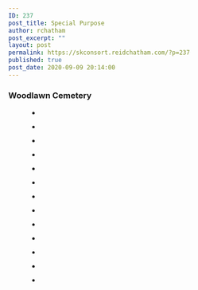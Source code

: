 ```yaml
---
ID: 237
post_title: Special Purpose
author: rchatham
post_excerpt: ""
layout: post
permalink: https://skconsort.reidchatham.com/?p=237
published: true
post_date: 2020-09-09 20:14:00
---
```

<!-- wp:heading {"level":3} -->
<h3>Woodlawn Cemetery</h3>
<!-- /wp:heading -->

<!-- wp:gallery {"ids":[250,249,248,247,246,245,244,243,242,241,240,239,238]} -->
<figure class="wp-block-gallery columns-3 is-cropped"><ul class="blocks-gallery-grid"><li class="blocks-gallery-item"><figure><img src="http://skconsort.reidchatham.com/wp-content/uploads/2020/09/Cremation-Garden-Woodlawn-Cemetery-1024x768.jpg" alt="" data-id="250" data-full-url="http://skconsort.reidchatham.com/wp-content/uploads/2020/09/Cremation-Garden-Woodlawn-Cemetery-scaled.jpg" data-link="http://skconsort.reidchatham.com/?attachment_id=250" class="wp-image-250"/></figure></li><li class="blocks-gallery-item"><figure><img src="http://skconsort.reidchatham.com/wp-content/uploads/2020/09/Cremation-Garden-6-Woodlawn-Cemetery-1024x768.jpg" alt="" data-id="249" data-full-url="http://skconsort.reidchatham.com/wp-content/uploads/2020/09/Cremation-Garden-6-Woodlawn-Cemetery-scaled.jpg" data-link="http://skconsort.reidchatham.com/?attachment_id=249" class="wp-image-249"/></figure></li><li class="blocks-gallery-item"><figure><img src="http://skconsort.reidchatham.com/wp-content/uploads/2020/09/Cremation-garden-5-Woodlawn-Cemetery-1024x768.jpg" alt="" data-id="248" data-full-url="http://skconsort.reidchatham.com/wp-content/uploads/2020/09/Cremation-garden-5-Woodlawn-Cemetery-scaled.jpg" data-link="http://skconsort.reidchatham.com/?attachment_id=248" class="wp-image-248"/></figure></li><li class="blocks-gallery-item"><figure><img src="http://skconsort.reidchatham.com/wp-content/uploads/2020/09/Cremation-Garden-4-Woodlawn-Cemetery-1024x768.jpg" alt="" data-id="247" data-full-url="http://skconsort.reidchatham.com/wp-content/uploads/2020/09/Cremation-Garden-4-Woodlawn-Cemetery-scaled.jpg" data-link="http://skconsort.reidchatham.com/?attachment_id=247" class="wp-image-247"/></figure></li><li class="blocks-gallery-item"><figure><img src="http://skconsort.reidchatham.com/wp-content/uploads/2020/09/Cremation-Garden-3-Woodlawn-Cemetery-1024x768.jpg" alt="" data-id="246" data-full-url="http://skconsort.reidchatham.com/wp-content/uploads/2020/09/Cremation-Garden-3-Woodlawn-Cemetery-scaled.jpg" data-link="http://skconsort.reidchatham.com/?attachment_id=246" class="wp-image-246"/></figure></li><li class="blocks-gallery-item"><figure><img src="http://skconsort.reidchatham.com/wp-content/uploads/2020/09/Cremation-Garden-2-Woodlawn-Cemetery-1024x768.jpg" alt="" data-id="245" data-full-url="http://skconsort.reidchatham.com/wp-content/uploads/2020/09/Cremation-Garden-2-Woodlawn-Cemetery-scaled.jpg" data-link="http://skconsort.reidchatham.com/?attachment_id=245" class="wp-image-245"/></figure></li><li class="blocks-gallery-item"><figure><img src="http://skconsort.reidchatham.com/wp-content/uploads/2020/09/Arbor-Estate-Water-Feature-Woodlawn-Cemetery-1024x768.jpg" alt="" data-id="244" data-full-url="http://skconsort.reidchatham.com/wp-content/uploads/2020/09/Arbor-Estate-Water-Feature-Woodlawn-Cemetery-scaled.jpg" data-link="http://skconsort.reidchatham.com/?attachment_id=244" class="wp-image-244"/></figure></li><li class="blocks-gallery-item"><figure><img src="http://skconsort.reidchatham.com/wp-content/uploads/2020/09/Arbor-Estate-Walk-Woodlawn-Cemetery-1024x768.jpg" alt="" data-id="243" data-full-url="http://skconsort.reidchatham.com/wp-content/uploads/2020/09/Arbor-Estate-Walk-Woodlawn-Cemetery-scaled.jpg" data-link="http://skconsort.reidchatham.com/?attachment_id=243" class="wp-image-243"/></figure></li><li class="blocks-gallery-item"><figure><img src="http://skconsort.reidchatham.com/wp-content/uploads/2020/09/Arbor-Estate-Walk-2-Woodlawn-Cemetery-1024x768.jpg" alt="" data-id="242" data-full-url="http://skconsort.reidchatham.com/wp-content/uploads/2020/09/Arbor-Estate-Walk-2-Woodlawn-Cemetery-scaled.jpg" data-link="http://skconsort.reidchatham.com/?attachment_id=242" class="wp-image-242"/></figure></li><li class="blocks-gallery-item"><figure><img src="http://skconsort.reidchatham.com/wp-content/uploads/2020/09/Arbor-Estate-Pedestrian-Bridge-Woodlawn-Cemetery-1024x768.jpg" alt="" data-id="241" data-full-url="http://skconsort.reidchatham.com/wp-content/uploads/2020/09/Arbor-Estate-Pedestrian-Bridge-Woodlawn-Cemetery-scaled.jpg" data-link="http://skconsort.reidchatham.com/?attachment_id=241" class="wp-image-241"/></figure></li><li class="blocks-gallery-item"><figure><img src="http://skconsort.reidchatham.com/wp-content/uploads/2020/09/Arbor-Estate-Bridge-Wood-Lawn-Cemetery-1024x768.jpg" alt="" data-id="240" data-full-url="http://skconsort.reidchatham.com/wp-content/uploads/2020/09/Arbor-Estate-Bridge-Wood-Lawn-Cemetery-scaled.jpg" data-link="http://skconsort.reidchatham.com/?attachment_id=240" class="wp-image-240"/></figure></li><li class="blocks-gallery-item"><figure><img src="http://skconsort.reidchatham.com/wp-content/uploads/2020/09/Arbor-Estate-at-Woodlawn-Cemetery-Orlando-Florida-1024x768.jpg" alt="" data-id="239" data-full-url="http://skconsort.reidchatham.com/wp-content/uploads/2020/09/Arbor-Estate-at-Woodlawn-Cemetery-Orlando-Florida-scaled.jpg" data-link="http://skconsort.reidchatham.com/?attachment_id=239" class="wp-image-239"/></figure></li><li class="blocks-gallery-item"><figure><img src="http://skconsort.reidchatham.com/wp-content/uploads/2020/09/Mausoleum-at-Woodlawn-Cemetery-1024x768.jpg" alt="" data-id="238" data-full-url="http://skconsort.reidchatham.com/wp-content/uploads/2020/09/Mausoleum-at-Woodlawn-Cemetery-scaled.jpg" data-link="http://skconsort.reidchatham.com/?attachment_id=238" class="wp-image-238"/></figure></li></ul></figure>
<!-- /wp:gallery -->